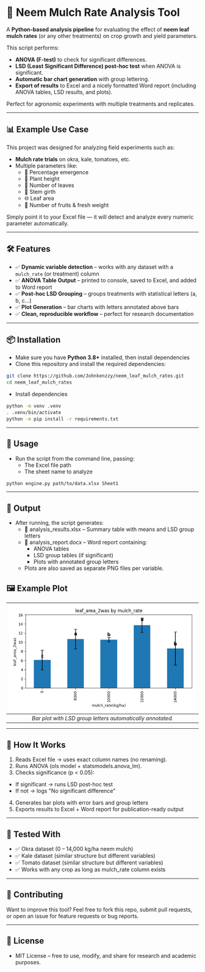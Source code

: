 # 🌱 Neem Mulch Rate Analysis Tool

A **Python-based analysis pipeline** for evaluating the effect of **neem leaf mulch rates** (or any other treatments) on crop growth and yield parameters.  

This script performs:

- **ANOVA (F-test)** to check for significant differences.
- **LSD (Least Significant Difference) post-hoc test** when ANOVA is significant.
- **Automatic bar chart generation** with group lettering.
- **Export of results** to Excel and a nicely formatted Word report (including ANOVA tables, LSD results, and plots).

Perfect for agronomic experiments with multiple treatments and replicates.

---

## 📊 Example Use Case

This project was designed for analyzing field experiments such as:

- **Mulch rate trials** on okra, kale, tomatoes, etc.
- Multiple parameters like:
  - 🌱 Percentage emergence  
  - 📏 Plant height  
  - 🌿 Number of leaves  
  - 🌱 Stem girth  
  - 🌐 Leaf area  
  - 🍅 Number of fruits & fresh weight  

Simply point it to your Excel file — it will detect and analyze every numeric parameter automatically.

---

## 🛠 Features

- ✅ **Dynamic variable detection** – works with any dataset with a `mulch_rate` (or treatment) column  
- ✅ **ANOVA Table Output** – printed to console, saved to Excel, and added to Word report  
- ✅ **Post-hoc LSD Grouping** – groups treatments with statistical letters (a, b, c...)  
- ✅ **Plot Generation** – bar charts with letters annotated above bars  
- ✅ **Clean, reproducible workflow** – perfect for research documentation  

---

## 📦 Installation

- Make sure you have **Python 3.8+** installed, then install dependencies
- Clone this repository and install the required dependencies:
```bash
git clone https://github.com/Johnkenzzy/neem_leaf_mulch_rates.git
cd neem_leaf_mulch_rates
```
- Install dependencies
```bash
python -m venv .venv
. .venv/bin/activate
python -m pip install -r requirements.txt
```

---

## 🚀 Usage

- Run the script from the command line, passing:
  - The Excel file path
  - The sheet name to analyze

```bash
python engine.py path/to/data.xlsx Sheet1
```

---

## 📂 Output

- After running, the script generates:
  - 📑 analysis_results.xlsx – Summary table with means and LSD group letters
  - 📝 analysis_report.docx – Word report containing:
    - ANOVA tables
    - LSD group tables (if significant)
    - Plots with annotated group letters
  - Plots are also saved as separate PNG files per variable.

## 🖼 Example Plot

| ![Example Plot](0x00-okra-analysis/leaf_area_2was_plot.png) |
|:--:|
| *Bar plot with LSD group letters automatically annotated.* |

---

## 🧠 How It Works

1. Reads Excel file → uses exact column names (no renaming).
2. Runs ANOVA (ols model + statsmodels.anova_lm).
3. Checks significance (p < 0.05):
  - If significant → runs LSD post-hoc test
  - If not → logs "No significant difference"
4. Generates bar plots with error bars and group letters
5. Exports results to Excel + Word report for publication-ready output

---

## 🧪 Tested With

- ✅ Okra dataset (0 – 14,000 kg/ha neem mulch)
- ✅ Kale dataset (similar structure but different variables)
- ✅ Tomato dataset (similar structure but different variables)
- ✅ Works with any crop as long as mulch_rate column exists

---

## 🤝 Contributing

Want to improve this tool?
Feel free to fork this repo, submit pull requests, or open an issue for feature requests or bug reports.

---

## 📜 License

- MIT License – free to use, modify, and share for research and academic purposes.